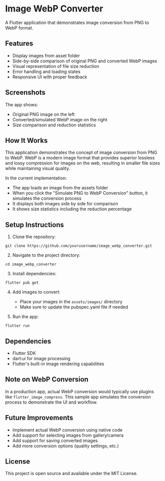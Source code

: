 # Image WebP Converter

A Flutter application that demonstrates image conversion from PNG to WebP format.

## Features

- Display images from asset folder
- Side-by-side comparison of original PNG and converted WebP images
- Visual representation of file size reduction
- Error handling and loading states
- Responsive UI with proper feedback

## Screenshots

The app shows:
- Original PNG image on the left
- Converted/simulated WebP image on the right
- Size comparison and reduction statistics

## How It Works

This application demonstrates the concept of image conversion from PNG to WebP. WebP is a modern image format that provides superior lossless and lossy compression for images on the web, resulting in smaller file sizes while maintaining visual quality.

In the current implementation:
- The app loads an image from the assets folder
- When you click the "Simulate PNG to WebP Conversion" button, it simulates the conversion process
- It displays both images side by side for comparison
- It shows size statistics including the reduction percentage

## Setup Instructions

1. Clone the repository:
```
git clone https://github.com/yourusername/image_webp_converter.git
```

2. Navigate to the project directory:
```
cd image_webp_converter
```

3. Install dependencies:
```
flutter pub get
```

4. Add images to convert:
   - Place your images in the `assets/images/` directory
   - Make sure to update the pubspec.yaml file if needed

5. Run the app:
```
flutter run
```

## Dependencies

- Flutter SDK
- dart:ui for image processing
- Flutter's built-in image rendering capabilities

## Note on WebP Conversion

In a production app, actual WebP conversion would typically use plugins like `flutter_image_compress`. This sample app simulates the conversion process to demonstrate the UI and workflow.

## Future Improvements

- Implement actual WebP conversion using native code
- Add support for selecting images from gallery/camera
- Add support for saving converted images
- Add more conversion options (quality settings, etc.)

## License

This project is open source and available under the MIT License.
